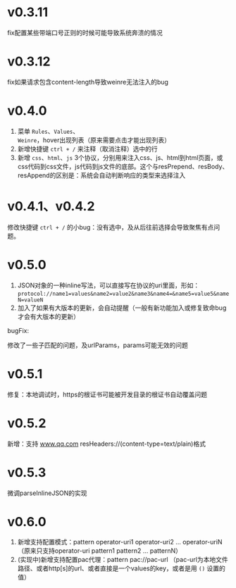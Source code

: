 # v0.3.11

fix配置某些带端口号正则的时候可能导致系统奔溃的情况

# v0.3.12

fix如果请求包含content-length导致weinre无法注入的bug

# v0.4.0

1. 菜单 `Rules`、`Values`、`Weinre`，hover出现列表（原来需要点击才能出现列表）
2. 新增快捷键 `ctrl + /` 来注释（取消注释）选中的行
3. 新增 `css`、`html`、`js` 3个协议，分别用来注入css、js、html到html页面，或css代码到css文件，js代码到js文件的底部。这个与resPrepend、resBody、resAppend的区别是：系统会自动判断响应的类型来选择注入

# v0.4.1、v0.4.2

修改快捷键 `ctrl + /` 的小bug：没有选中，及从后往前选择会导致聚焦有点问题。

# v0.5.0

1. JSON对象的一种inline写法，可以直接写在协议的uri里面，形如： `protocol://name1=values&name2=value2&name3&name4=&name5=value5&nameN=valueN`
2. 加入了如果有大版本的更新，会自动提醒（一般有新功能加入或修复致命bug才会有大版本的更新）

bugFix:

修改了一些子匹配的问题，及urlParams，params可能无效的问题

# v0.5.1

修复：本地调试时，https的根证书可能被开发目录的根证书自动覆盖问题

# v0.5.2

新增：支持 www.qq.com resHeaders://(content-type=text/plain)格式

# v0.5.3

  微调parseInlineJSON的实现
  
  
 # v0.6.0
 
 1. 新增支持配置模式：pattern operator-uri1 operator-uri2 ... operator-uriN （原来只支持operator-uri pattern1 pattern2 ... patternN）
 2. (实现中)新增支持配置pac代理：pattern pac://pac-url （pac-url为本地文件路径、或者http[s]的url、或者直接是一个values的key，或者是用 `()` 设置的值）
